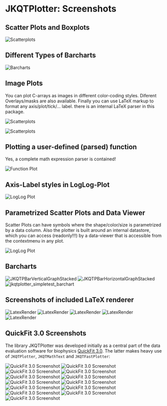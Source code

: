 # JKQTPlotter: Screenshots
## Scatter Plots and Boxplots

![Scatterplots](./screen_scatter.png)

## Different Types of Barcharts

![Barcharts](./screen_barcharts.png)

## Image Plots
You can plot C-arrays as images in different color-coding styles. Diferent Overlays/masks are also available. Finally you can use LaTeX markup to format any axis/plot/tick/... label. there is an internal LaTeX parser in this package.

![Scatterplots](./screen_images_latex.png)

![Scatterplots](./jkqtplotter_simpletest_imageplot.png)


## Plotting a user-defined (parsed) function
Yes, a complete math expression parser is contained!

![Function Plot](./screen_functionplot.png)

## Axis-Label styles in LogLog-Plot

![LogLog Plot](./screen_loglog.png)


## Parametrized Scatter Plots and Data Viewer
Scatter Plots can have symbols where the shape/color/size is parametrized by a data column. Also the plotter is built around an internal datastore, which you can access (readonly!!!) by a data-viewer that is accessible from the contextmenu in any plot.

![LogLog Plot](./screen_parmetrizedplots_datatable.png)

## Barcharts

![JKQTPBarVerticalGraphStacked](../doc/images/JKQTPBarVerticalGraphStacked.png)
![JKQTPBarHorizontalGraphStacked](../doc/images/JKQTPBarHorizontalGraphStacked.png)
![jkqtplotter_simpletest_barchart](./jkqtplotter_simpletest_barchart.png)

## Screenshots of included LaTeX renderer

![LatexRender](./mscreen_schroedinger.png)
![LatexRender](./mscreen_rottaion.png)
![LatexRender](./mscreen_maxwell.png)
![LatexRender](./mscreen_cauchy.png)
![LatexRender](./mscreen_sd.png)


## QuickFit 3.0 Screenshots
The library JKQTPlotter was developed initially as a central part of the data evaluation software for biophysics [QuickFit 3.0](https://github.com/jkriege2/QuickFit3). The latter makes heavy use of `JKQTPlotter`, `JKQTMathText` and `JKQTFastPlotter`:

![QuickFit 3.0 Screenshot](./QF3_screen_dcalc.png)
![QuickFit 3.0 Screenshot](./QF3_screen_fccsfit.png)
![QuickFit 3.0 Screenshot](./QF3_screen_fcsfit.png)
![QuickFit 3.0 Screenshot](./QF3_screen_imfccsfit.png)
![QuickFit 3.0 Screenshot](./QF3_screen_imfcs.png)
![QuickFit 3.0 Screenshot](./QF3_screen_imfcs_paramcorrelation.png)
![QuickFit 3.0 Screenshot](./QF3_screen_imfcsfit.png)
![QuickFit 3.0 Screenshot](./QF3_screen_lightsheet.png)
![QuickFit 3.0 Screenshot](./QF3_screen_maxent.png)
![QuickFit 3.0 Screenshot](./QF3_screen_msd.png)
![QuickFit 3.0 Screenshot](./QF3_screen_spectra.png)
![QuickFit 3.0 Screenshot](./QF3_screen_tableplot.png)
![QuickFit 3.0 Screenshot](./QF3_linux_screen_fcsfit.png)


